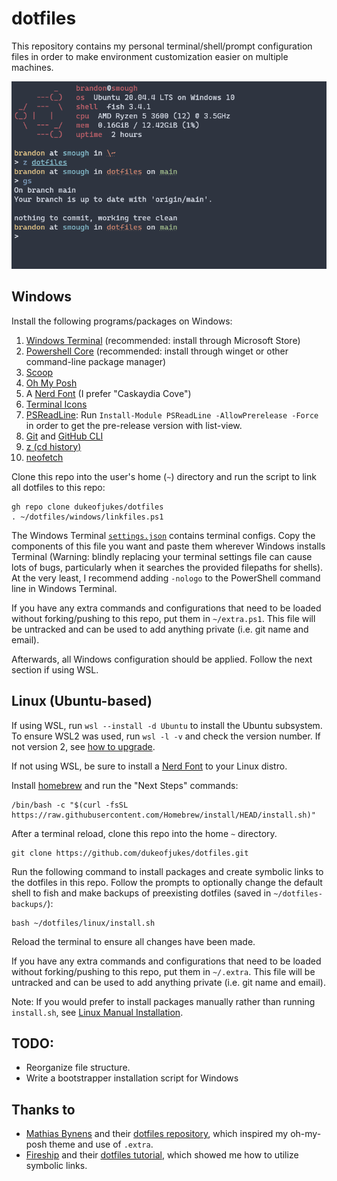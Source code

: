 # dotfiles

This repository contains my personal terminal/shell/prompt configuration files in order to make environment customization easier on multiple machines.

![screenshot](./screenshot.png)

## Windows

Install the following programs/packages on Windows:

1. [Windows Terminal](https://github.com/microsoft/terminal) (recommended: install through Microsoft Store)
2. [Powershell Core](https://github.com/PowerShell/PowerShell) (recommended: install through winget or other command-line package manager)
3. [Scoop](https://github.com/ScoopInstaller/Scoop)
4. [Oh My Posh](https://ohmyposh.dev/)
5. A [Nerd Font](https://www.nerdfonts.com/font-downloads) (I prefer "Caskaydia Cove")
6. [Terminal Icons](https://github.com/devblackops/Terminal-Icons)
7. [PSReadLine](https://github.com/PowerShell/PSReadLine): Run `Install-Module PSReadLine -AllowPrerelease -Force` in order to get the pre-release version with list-view.
8. [Git](https://gitforwindows.org/) and [GitHub CLI](https://github.com/cli/cli)
9. [z (cd history)](https://www.powershellgallery.com/packages/z/1.1.13)
10. [neofetch](https://github.com/dylanaraps/neofetch)

Clone this repo into the user's home (`~`) directory and run the script to link all dotfiles to this repo:

```
gh repo clone dukeofjukes/dotfiles
. ~/dotfiles/windows/linkfiles.ps1
```

The Windows Terminal [`settings.json`](https://github.com/dukeofjukes/configs/blob/main/Windows/terminal.settings.json) contains terminal configs. Copy the components of this file you want and paste them wherever Windows installs Terminal (Warning: blindly replacing your terminal settings file can cause lots of bugs, particularly when it searches the provided filepaths for shells). At the very least, I recommend adding `-nologo` to the PowerShell command line in Windows Terminal.

If you have any extra commands and configurations that need to be loaded without forking/pushing to this repo, put them in `~/extra.ps1`. This file will be untracked and can be used to add anything private (i.e. git name and email).

Afterwards, all Windows configuration should be applied. Follow the next section if using WSL.

## Linux (Ubuntu-based)

If using WSL, run `wsl --install -d Ubuntu` to install the Ubuntu subsystem. To ensure WSL2 was used, run `wsl -l -v` and check the version number. If not version 2, see [how to upgrade](https://docs.microsoft.com/en-us/windows/wsl/install#upgrade-version-from-wsl-1-to-wsl-2).

If not using WSL, be sure to install a [Nerd Font](https://www.nerdfonts.com/font-downloads) to your Linux distro.

Install [homebrew](https://brew.sh) and run the "Next Steps" commands:

```
/bin/bash -c "$(curl -fsSL https://raw.githubusercontent.com/Homebrew/install/HEAD/install.sh)"
```

After a terminal reload, clone this repo into the home `~` directory.

```
git clone https://github.com/dukeofjukes/dotfiles.git
```

Run the following command to install packages and create symbolic links to the dotfiles in this repo. Follow the prompts to optionally change the default shell to fish and make backups of preexisting dotfiles (saved in `~/dotfiles-backups/`):

```
bash ~/dotfiles/linux/install.sh
```

Reload the terminal to ensure all changes have been made.

If you have any extra commands and configurations that need to be loaded without forking/pushing to this repo, put them in `~/.extra`. This file will be untracked and can be used to add anything private (i.e. git name and email).

Note: If you would prefer to install packages manually rather than running `install.sh`, see [Linux Manual Installation](https://github.com/dukeofjukes/dotfiles/blob/main/linux/README.md).

## TODO:

- Reorganize file structure.
- Write a bootstrapper installation script for Windows

## Thanks to

- [Mathias Bynens](https://github.com/mathiasbynens) and their [dotfiles repository](https://github.com/mathiasbynens/dotfiles), which inspired my oh-my-posh theme and use of `.extra`.
- [Fireship](https://www.youtube.com/c/Fireship) and their [dotfiles tutorial](https://www.youtube.com/watch?v=r_MpUP6aKiQ), which showed me how to utilize symbolic links.
